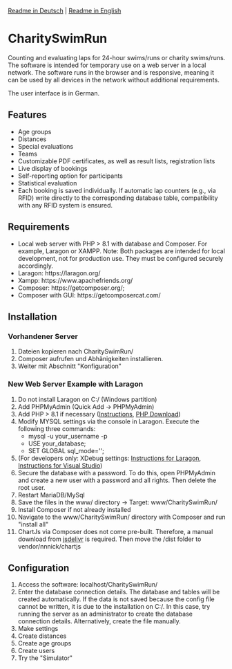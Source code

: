 
<a href="https://github.com/Endition/CharitySwimRun/blob/main/README-DE.md">Readme in Deutsch</a> | <a href="https://github.com/Endition/CharitySwimRun/blob/main/README.md">Readme in English</a>

<h1>CharitySwimRun</h1>
Counting and evaluating laps for 24-hour swims/runs or charity swims/runs. The software is intended for temporary use on a web server in a local network. The software runs in the browser and is responsive, meaning it can be used by all devices in the network without additional requirements.

The user interface is in German.

<h2>Features</h2>
<ul>
    <li>Age groups</li>
    <li>Distances</li>
    <li>Special evaluations</li>
    <li>Teams</li>
    <li>Customizable PDF certificates, as well as result lists, registration lists</li>
    <li>Live display of bookings</li>
    <li>Self-reporting option for participants</li>
    <li>Statistical evaluation</li>
    <li>Each booking is saved individually. If automatic lap counters (e.g., via RFID) write directly to the corresponding database table, compatibility with any RFID system is ensured.</li>
</ul>

<h2>Requirements</h2>
<ul>
    <li>Local web server with PHP > 8.1 with database and Composer. For example, Laragon or XAMPP. Note: Both packages are intended for local development, not for production use. They must be configured securely accordingly.
</li>
    <li>Laragon: https://laragon.org/</li>
    <li>Xampp: https://www.apachefriends.org/</li>
    <li>Composer: https://getcomposer.org/; </li>
    <li>Composer with GUI: https://getcomposercat.com/ </li>
</ul>


<h2>Installation</h2>
<h3>Vorhandener Server</h3>
<ol>
    <li>Dateien kopieren nach CharitySwimRun/ </li>
    <li>Composer aufrufen und Abhänigkeiten installieren. </li>
    <li>Weiter mit Abschnitt "Konfiguration"</li>
</ol>

<h3>New Web Server Example with Laragon</h3>
<ol>
    <li>Do not install Laragon on C:/ (Windows partition)</li>
    <li>Add PHPMyAdmin (Quick Add -> PHPMyAdmin)</li>
    <li>Add PHP > 8.1 if necessary (<a href="https://medium.com/@oluwaseye/add-different-php-versions-to-your-laragon-installation-d2526db5c5f1">Instructions</a>, <a href="https://windows.php.net/downloads/releases/">PHP Download</a>)</li>
    <li>
        Modify MYSQL settings via the console in Laragon. Execute the following three commands:
        <ul>
            <li>mysql -u your_username -p</li>
            <li>USE your_database;</li>
            <li>SET GLOBAL sql_mode='';</li>
        </ul>
    </li>
    <li>(For developers only: XDebug settings: <a href="https://gitbook.deddy.me/laragon-xdebug-debug-php-with-vscode-on-windows/">Instructions for Laragon</a>, <a href="https://pen-y-fan.github.io/2021/08/03/How-to-Set-up-VS-Code-to-use-PHP-with-Xdebug-3-on-Windows/">Instructions for Visual Studio</a>)
    </li>
    <li>Secure the database with a password. To do this, open PHPMyAdmin and create a new user with a password and all rights. Then delete the root user.</li>
    <li>Restart MariaDB/MySql</li>
    <li>Save the files in the www/ directory -> Target: www/CharitySwimRun/</li>
    <li>Install Composer if not already installed</li>
    <li>Navigate to the www/CharitySwimRun/ directory with Composer and run "install all"</li>
    <li>ChartJs via Composer does not come pre-built. Therefore, a manual download from <a href="https://www.jsdelivr.com/package/npm/chart.js?path=dist">jsdelivr</a> is required. Then move the /dist folder to vendor/nnnick/chartjs</li>
</ol>

<h2>Configuration</h2>
<ol>
    <li>Access the software: localhost/CharitySwimRun/</li>
    <li>Enter the database connection details. The database and tables will be created automatically. If the data is not saved because the config file cannot be written, it is due to the installation on C:/. In this case, try running the server as an administrator to create the database connection details. Alternatively, create the file manually.</li>
    <li>Make settings</li>
    <li>Create distances</li>
    <li>Create age groups</li>
    <li>Create users</li>
    <li>Try the "Simulator"</li>
</ol>
